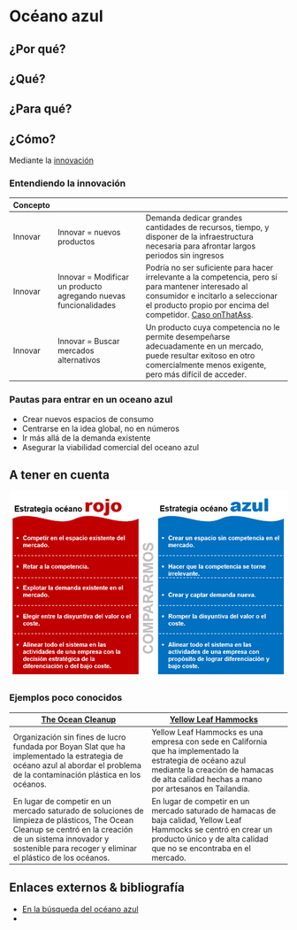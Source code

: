 # Océano azul


## ¿Por qué?



## ¿Qué?



## ¿Para qué?



## ¿Cómo?

Mediante la [innovación](/temario/t01-06-innovacion.md)

### Entendiendo la innovación

|Concepto| | |
-|-|-
Innovar|Innovar = nuevos productos|Demanda dedicar grandes cantidades de recursos, tiempo, y disponer de la infraestructura necesaria para afrontar largos periodos sin ingresos
Innovar|Innovar = Modificar un producto agregando nuevas funcionalidades| Podría no ser suficiente para hacer irrelevante a la competencia, pero sí para mantener interesado al consumidor e incitarlo a seleccionar el producto propio por encima del competidor. [Caso onThatAss](https://onthatass.com/).
Innovar|Innovar = Buscar mercados alternativos|Un producto cuya competencia no le permite desempeñarse adecuadamente en un mercado, puede resultar exitoso en otro comercialmente menos exigente, pero más difícil de acceder.  

### Pautas para entrar en un oceano azul

- Crear nuevos espacios de consumo
- Centrarse en la idea global, no en números
- Ir más allá de la demanda existente
- Asegurar la viabilidad comercial del oceano azul


## A tener en cuenta

![Océano azul](/images/oceanoRojoAzul.png)


### Ejemplos poco conocidos

|[The Ocean Cleanup](https://theoceancleanup.com/)|[Yellow Leaf Hammocks](https://www.yellowleafhammocks.com/)||
-|-|-
Organización sin fines de lucro fundada por Boyan Slat que ha implementado la estrategia de océano azul al abordar el problema de la contaminación plástica en los océanos.|Yellow Leaf Hammocks es una empresa con sede en California que ha implementado la estrategia de océano azul mediante la creación de hamacas de alta calidad hechas a mano por artesanos en Tailandia.
En lugar de competir en un mercado saturado de soluciones de limpieza de plásticos, The Ocean Cleanup se centró en la creación de un sistema innovador y sostenible para recoger y eliminar el plástico de los océanos.|En lugar de competir en un mercado saturado de hamacas de baja calidad, Yellow Leaf Hammocks se centró en crear un producto único y de alta calidad que no se encontraba en el mercado. 

## Enlaces externos & bibliografía

- [En la búsqueda del océano azul](https://soyceo.org/articulo/en-la-busqueda-del-oceano-azul)
- 